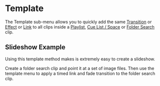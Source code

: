 # Template

The Template sub-menu allows you to quickly add the same [Transition](transition.md) or [Effect](effects.md) or [Link](link.md) to all clips inside a [Playlist](../clipTypes/playlist.md), [Cue List / Space](..clipTypes/CueListSpaceClip.md) or [Folder Search](../clipTypes/folderSearch.md) clip.

## Slideshow Example
Using this template method makes is extremely easy to create a slideshow.

Create a folder search clip and point it at a set of image files. Then use the template menu to apply a timed link and fade transition to the folder search clip.